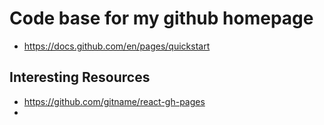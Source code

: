 # Code base for my github homepage
- https://docs.github.com/en/pages/quickstart

## Interesting Resources
- https://github.com/gitname/react-gh-pages
-